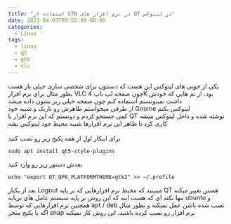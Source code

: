 ```yaml
---
title: "استفاده از GTK در نرم افزار های QT در لینوکس"
date: 2021-04-03T09:55:00-00:00
categories:
  - Linux
tags:
  - linux
  - qt
  - gtk
  - vlc
---
```


یکی از خوبی های لینوکس این هست که دستتون برای شخصی سازی خیلی باز هست
<br />
بطور مثال برای نرم افزار VLC چون صفحه لپ تاپ 4K بود، از تم هایی که خودش داشت نمیتونستم استفاده کنم چون صفحه خیلی ریز نشون داده میشد
<br />
از طرفی میخواستم ظاهرش رو تاریک و شبیه خود Gnome لینوکس بکنم
<br />
کمی جستجو کردم و دونستم که این نرم افزار با QT نوشته شده و داخل لینوکس میشه کاری کرد تا ظاهر این نرم افزارها شبیه محیط خود لینوکس بشه
<br />
<br />
برای اینکار اول از همه پکیج زیر رو نصب کنید

```shell
sudo apt install qt5-style-plugins
```

بعدش دستور زیر رو وارد کنید

```shell
echo "export QT_QPA_PLATFORMTHEME=gtk2" >> ~/.profile
```

بعد از یکبار Logout میبینید که محیط نرم افزارهایی که بر پایه QT هستن تغییر میکنه
<br />
تنها نکته ای که هست اینه که این روش بر پایه سیستم عامل های برپایه ubuntu و همچنین نرم افزارهایی که توسط apt / deb نصب شده باشن عمل نمیکنه و بطور مثال اگه با پکیج منجر snap نرم افزار رو نصب کرده باشید، این روش کار نمیکنه
